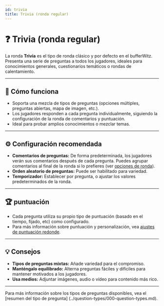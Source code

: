 ```yaml
---
id: trivia
title: Trivia (ronda regular)
---
```


# ❓ Trivia (ronda regular)

La ronda **Trivia** es el tipo de ronda clásico y por defecto en el bufferWitz. Presenta una serie de preguntas a todos los jugadores, ideales para conocimientos generales, cuestionarios temáticos o rondas de calentamiento.

---

## 📝 Cómo funciona

- Soporta una mezcla de tipos de preguntas (opciones múltiples, preguntas abiertas, mapa de imagen, etc.).
- Los jugadores responden a cada pregunta individualmente, siguiendo la configuración de la ronda de comentarios y puntuación.
- Ideal para probar amplios conocimientos o mezclar temas.

---

## ⚙️ Configuración recomendada

- **Comentarios de preguntas:** De forma predeterminada, los jugadores verán sus comentarios después de cada pregunta. Puedes agrupar comentarios al final de la ronda si lo prefieres (ver [opciones de ronda](../editor/008-round-options.md)).
- **Orden aleatorio de preguntas:** Puede ser habilitado para variedad.
- **Temporizador:** Establecer por pregunta, o ajustar los valores predeterminados de la ronda.

---

## 🏆 puntuación

- Cada pregunta utiliza su propio tipo de puntuación (basado en el tiempo, fijado, etc) como configurado.
- Para más información sobre puntuación y personalización, vea [ajustes de puntuación redonde](../editor/008-round-options.md#scoring).

---

## 💡 Consejos

- **Tipos de preguntas mixtas:** Añade variedad para el compromiso.
- **Manténgalo equilibrado:** Alterna preguntas fáciles y difíciles para mantener motivados a los jugadores.
- **Usa medios:** Adjuntar imágenes, audio o vídeo para contenido más rico.

---

Para más información sobre los tipos de preguntas disponibles, vea el [resumen del tipo de pregunta] (../question-types/000-question-types.md).
